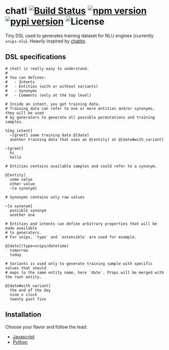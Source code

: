 chatl [![Build Status](https://travis-ci.org/atlassistant/chatl.svg?branch=master)](https://travis-ci.org/atlassistant/chatl) [![npm version](https://badge.fury.io/js/chatl.svg)](https://badge.fury.io/js/chatl) [![pypi version](https://badge.fury.io/py/pychatl.svg)](https://badge.fury.io/py/pychatl) ![License](https://img.shields.io/badge/License-MIT-blue.svg)
===

Tiny DSL used to generates training dataset for NLU engines (currently `snips-nlu`). Heavily inspired by [chatito](https://github.com/rodrigopivi/Chatito).

## DSL specifications

```
# chatl is really easy to understand.
#
# You can defines:
#   - Intents
#   - Entities (with or without variants)
#   - Synonyms
#   - Comments (only at the top level)

# Inside an intent, you got training data.
# Training data can refer to one or more entities and/or synonyms, they will be used
# by generators to generate all possible permutations and training samples.

%[my_intent]
  ~[greet] some training data @[date]
  another training data that uses an @[entity] at @[date#with_variant]

~[greet]
  hi
  hello

# Entities contains available samples and could refer to a synonym.

@[entity]
  some value
  other value
  ~[a synonym]

# Synonyms contains only raw values

~[a synonym]
  possible synonym
  another one

# Entities and intents can define arbitrary properties that will be made available
# to generators.
# For snips, `type` and `extensible` are used for example.

@[date](type=snips/datetime)
  tomorrow
  today

# Variants is used only to generate training sample with specific values that should
# maps to the same entity name, here `date`. Props will be merged with the root entity.

@[date#with_variant]
  the end of the day
  nine o clock
  twenty past five

```

## Installation

Choose your flavor and follow the lead:

- [Javascript](javascript)
- [Python](python)